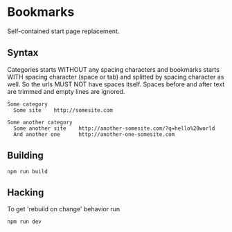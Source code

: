 # Bookmarks

Self-contained start page replacement.

## Syntax

Categories starts WITHOUT any spacing characters
and bookmarks starts WITH spacing character (space or tab)
and splitted by spacing character as well.
So the urls MUST NOT have spaces itself.
Spaces before and after text are trimmed and empty lines are ignored.

```
Some category
  Some site    http://somesite.com

Some another category
  Some another site    http://another-somesite.com/?q=hello%20world
  And another one      http://another-one-somesite.com
```

## Building

    npm run build

## Hacking

To get 'rebuild on change' behavior run

    npm run dev
